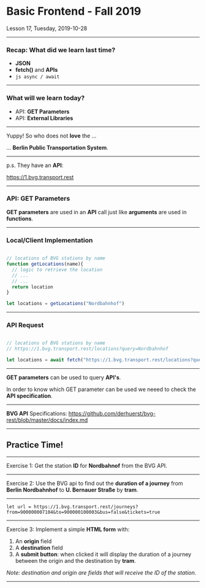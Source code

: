 <!-- .slide: id="lesson17" -->

# Basic Frontend - Fall 2019

Lesson 17, Tuesday, 2019-10-28

---

### Recap: What did we learn last time?

 * **JSON**
 * **fetch()** and **APIs**
 * ```js async / await```


---

### What will we learn today?

 * API: **GET Parameters**
 * API: **External Libraries**

---

Yuppy! So who does not **love** the ...

... **Berlin Public Transportation System**.


---

p.s. They have an **API**:

https://1.bvg.transport.rest


---

### API: GET Parameters

**GET parameters** are used in an **API** call just like **arguments** are used in **functions**.

---

### Local/Client Implementation

```js

// locations of BVG stations by name
function getLocations(name){
  // logic to retrieve the location
  // ...
  // ...
  return location
}

let locations = getLocations("Nordbahnhof")
```

---

### API Request

```js

// locations of BVG stations by name
// https://1.bvg.transport.rest/locations?query=Nordbahnhof

let locations = await fetch("https://1.bvg.transport.rest/locations?query=Nordbahnhof")
```

---

**GET parameters** can be used to query **API's**.

In order to know which GET parameter can be used we neeed to 
check the **API specification**. 

---

**BVG API** Specifications:
https://github.com/derhuerst/bvg-rest/blob/master/docs/index.md

---


## Practice Time!


---

Exercise 1: Get the station **ID** for **Nordbahnof** 
from the BVG API.

---

Exercise 2: Use the BVG api to find out 
the **duration of a journey** from **Berlin Nordbahnhof** 
to **U. Bernauer Straße** by **tram**.

---

```
let url = https://1.bvg.transport.rest/journeys?from=900000007104&to=900000100003&bus=false&tickets=true

```

---

Exercise 3: Implement a simple **HTML form** with:
1. An **origin** field
2. A **destination** field
3. A **submit button**: when clicked it will display the duration of a journey between the origin and the destination by **tram**. 

*Note: destination and origin are fields that will receive the ID of the station.*

---





